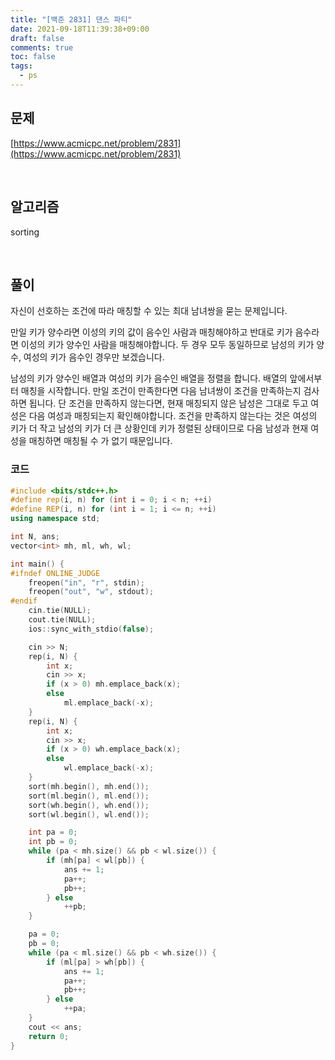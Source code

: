 ```yaml
---
title: "[백준 2831] 댄스 파티"
date: 2021-09-18T11:39:38+09:00
draft: false
comments: true
toc: false
tags:
  - ps
---
```


## 문제

[https://www.acmicpc.net/problem/2831](https://www.acmicpc.net/problem/2831)

<br>

## 알고리즘

sorting

<br>

## 풀이

자신이 선호하는 조건에 따라 매칭할 수 있는 최대 남녀쌍을 묻는 문제입니다.

만일 키가 양수라면 이성의 키의 값이 음수인 사람과 매칭해야하고 반대로 키가 음수라면 이성의 키가 양수인 사람을 매칭해야합니다. 두 경우 모두 동일하므로 남성의 키가 양수, 여성의 키가 음수인 경우만 보겠습니다.

남성의 키가 양수인 배열과 여성의 키가 음수인 배열을 정렬을 합니다. 배열의 앞에서부터 매칭을 시작합니다. 만일 조건이 만족한다면 다음 남녀쌍이 조건을 만족하는지 검사하면 됩니다. 단 조건을 만족하지 않는다면, 현재 매칭되지 않은 남성은 그대로 두고 여성은 다음 여성과 매칭되는지 확인해야합니다. 조건을 만족하지 않는다는 것은 여성의 키가 더 작고 남성의 키가 더 큰 상황인데 키가 정렬된 상태이므로 다음 남성과 현재 여성을 매칭하면 매칭될 수 가 없기 때문입니다.

### 코드

```c++
#include <bits/stdc++.h>
#define rep(i, n) for (int i = 0; i < n; ++i)
#define REP(i, n) for (int i = 1; i <= n; ++i)
using namespace std;

int N, ans;
vector<int> mh, ml, wh, wl;

int main() {
#ifndef ONLINE_JUDGE
    freopen("in", "r", stdin);
    freopen("out", "w", stdout);
#endif
    cin.tie(NULL);
    cout.tie(NULL);
    ios::sync_with_stdio(false);

    cin >> N;
    rep(i, N) {
        int x;
        cin >> x;
        if (x > 0) mh.emplace_back(x);
        else
            ml.emplace_back(-x);
    }
    rep(i, N) {
        int x;
        cin >> x;
        if (x > 0) wh.emplace_back(x);
        else
            wl.emplace_back(-x);
    }
    sort(mh.begin(), mh.end());
    sort(ml.begin(), ml.end());
    sort(wh.begin(), wh.end());
    sort(wl.begin(), wl.end());

    int pa = 0;
    int pb = 0;
    while (pa < mh.size() && pb < wl.size()) {
        if (mh[pa] < wl[pb]) {
            ans += 1;
            pa++;
            pb++;
        } else
            ++pb;
    }

    pa = 0;
    pb = 0;
    while (pa < ml.size() && pb < wh.size()) {
        if (ml[pa] > wh[pb]) {
            ans += 1;
            pa++;
            pb++;
        } else
            ++pa;
    }
    cout << ans;
    return 0;
}
```
